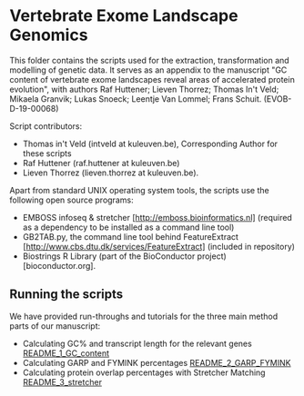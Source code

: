 # Vertebrate Exome Landscape Genomics

This folder contains the scripts used for the extraction, transformation and modelling of genetic data. It serves as an appendix to the manuscript "GC content of vertebrate exome landscapes reveal areas of accelerated protein evolution", with authors Raf Huttener; Lieven Thorrez; Thomas In't Veld; Mikaela Granvik; Lukas Snoeck; Leentje Van Lommel; Frans Schuit. (EVOB-D-19-00068)


Script contributors:
- Thomas in't Veld (intveld at kuleuven.be), Corresponding Author for these scripts
- Raf Huttener (raf.huttener at kuleuven.be)
- Lieven Thorrez (lieven.thorrez at kuleuven.be).


Apart from standard UNIX operating system tools, the scripts use the following open source programs:

- EMBOSS infoseq & stretcher [http://emboss.bioinformatics.nl] (required as a dependency to be installed as a command line tool)
- GB2TAB.py, the command line tool behind FeatureExtract [http://www.cbs.dtu.dk/services/FeatureExtract]  (included in repository)
- Biostrings R Library (part of the BioConductor project) [bioconductor.org].

## Running the scripts

We have provided run-throughs and tutorials for the three main method parts of our manuscript:

- Calculating GC% and transcript length for the relevant genes [README_1_GC_content](https://github.com/thomasintveld/vertebrate-landscapes-genomics/blob/master/scripts/README_1_GC_content.md)
- Calculating GARP and FYMINK percentages [README_2_GARP_FYMINK](https://github.com/thomasintveld/vertebrate-landscapes-genomics/blob/master/scripts/README_2_GARP_FYMINK.md)
- Calculating protein overlap percentages with Stretcher Matching [README_3_stretcher](https://github.com/thomasintveld/vertebrate-landscapes-genomics/blob/master/scripts/README_3_stretcher.md)


